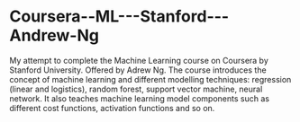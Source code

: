 # Coursera--ML---Stanford---Andrew-Ng

My attempt to complete the Machine Learning course on Coursera by Stanford University. Offered by Adrew Ng.
The course introduces the concept of machine learning and different modelling techniques: regression (linear and logistics), random forest, support vector machine, neural network.
It also teaches machine learning model components such as different cost functions, activation functions and so on.
